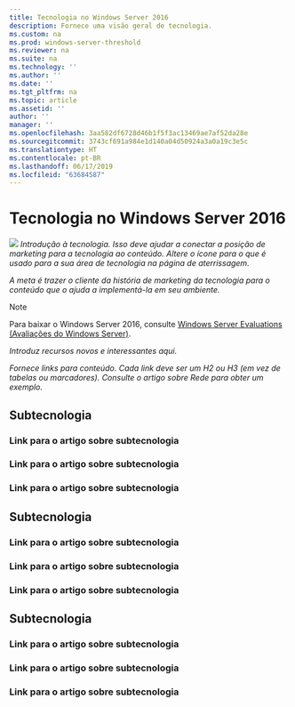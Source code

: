 ```yaml
---
title: Tecnologia no Windows Server 2016
description: Fornece uma visão geral de tecnologia.
ms.custom: na
ms.prod: windows-server-threshold
ms.reviewer: na
ms.suite: na
ms.technology: ''
ms.author: ''
ms.date: ''
ms.tgt_pltfrm: na
ms.topic: article
ms.assetid: ''
author: ''
manager: ''
ms.openlocfilehash: 3aa582df6728d46b1f5f3ac13469ae7af52da28e
ms.sourcegitcommit: 3743cf691a984e1d140a04d50924a3a0a19c3e5c
ms.translationtype: HT
ms.contentlocale: pt-BR
ms.lasthandoff: 06/17/2019
ms.locfileid: "63684587"
---
```

# <a name="technology-in-windows-server-2016"></a>Tecnologia no Windows Server 2016 

<img src="media/6-networking.png" style='align:left'> *Introdução à tecnologia. Isso deve ajudar a conectar a posição de marketing para a tecnologia ao conteúdo. Altere o ícone para o que é usado para a sua área de tecnologia na página de aterrissagem.*

*A meta é trazer o cliente da história de marketing da tecnologia para o conteúdo que o ajuda a implementá-la em seu ambiente.*



>[!Note]
> Para baixar o Windows Server 2016, consulte [Windows Server Evaluations (Avaliações do Windows Server)](https://www.microsoft.com/evalcenter/evaluate-windows-server-2016).

*Introduz recursos novos e interessantes aqui.*

*Fornece links para conteúdo. Cada link deve ser um H2 ou H3 (em vez de tabelas ou marcadores). Consulte o artigo sobre Rede para obter um exemplo.*
## <a name="sub-technology"></a>Subtecnologia

### <a name="link-to-article-about-sub-technology"></a>Link para o artigo sobre subtecnologia

### <a name="link-to-article-about-sub-technology"></a>Link para o artigo sobre subtecnologia

### <a name="link-to-article-about-sub-technology"></a>Link para o artigo sobre subtecnologia

## <a name="sub-technology"></a>Subtecnologia

### <a name="link-to-article-about-sub-technology"></a>Link para o artigo sobre subtecnologia

### <a name="link-to-article-about-sub-technology"></a>Link para o artigo sobre subtecnologia

### <a name="link-to-article-about-sub-technology"></a>Link para o artigo sobre subtecnologia
## <a name="sub-technology"></a>Subtecnologia

### <a name="link-to-article-about-sub-technology"></a>Link para o artigo sobre subtecnologia

### <a name="link-to-article-about-sub-technology"></a>Link para o artigo sobre subtecnologia

### <a name="link-to-article-about-sub-technology"></a>Link para o artigo sobre subtecnologia
